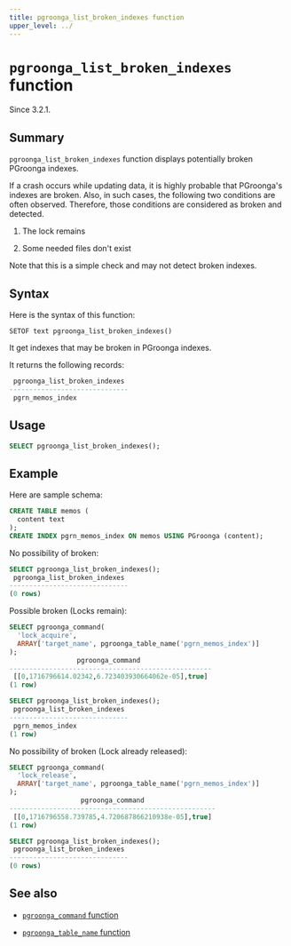 ```yaml
---
title: pgroonga_list_broken_indexes function
upper_level: ../
---
```


# `pgroonga_list_broken_indexes` function

Since 3.2.1.

## Summary

`pgroonga_list_broken_indexes` function displays potentially broken PGroonga indexes.

If a crash occurs while updating data, it is highly probable that PGroonga's indexes are broken.
Also, in such cases, the following two conditions are often observed.
Therefore, those conditions are considered as broken and detected.

1. The lock remains

2. Some needed files don't exist

Note that this is a simple check and may not detect broken indexes.

## Syntax

Here is the syntax of this function:

```text
SETOF text pgroonga_list_broken_indexes()
```

It get indexes that may be broken in PGroonga indexes.

It returns the following records:

```sql
 pgroonga_list_broken_indexes 
------------------------------
 pgrn_memos_index
```

## Usage

```sql
SELECT pgroonga_list_broken_indexes();
```

## Example

Here are sample schema:

```sql
CREATE TABLE memos (
  content text
);
CREATE INDEX pgrn_memos_index ON memos USING PGroonga (content);
```

No possibility of broken:

```sql
SELECT pgroonga_list_broken_indexes();
 pgroonga_list_broken_indexes
------------------------------
(0 rows)
```

Possible broken (Locks remain):

```sql
SELECT pgroonga_command(
  'lock_acquire',
  ARRAY['target_name', pgroonga_table_name('pgrn_memos_index')]
);
                 pgroonga_command
---------------------------------------------------
 [[0,1716796614.02342,6.723403930664062e-05],true]
(1 row)

SELECT pgroonga_list_broken_indexes();
 pgroonga_list_broken_indexes 
------------------------------
 pgrn_memos_index
(1 row)
```

No possibility of broken (Lock already released):

```sql
SELECT pgroonga_command(
  'lock_release',
  ARRAY['target_name', pgroonga_table_name('pgrn_memos_index')]
);
                  pgroonga_command
----------------------------------------------------
 [[0,1716796558.739785,4.720687866210938e-05],true]
(1 row)

SELECT pgroonga_list_broken_indexes();
 pgroonga_list_broken_indexes 
------------------------------
(0 rows)
```

## See also

  * [`pgroonga_command` function][command]

  * [`pgroonga_table_name` function][table-name]

[command]:pgroonga-command.html

[table-name]:pgroonga-table-name.html
